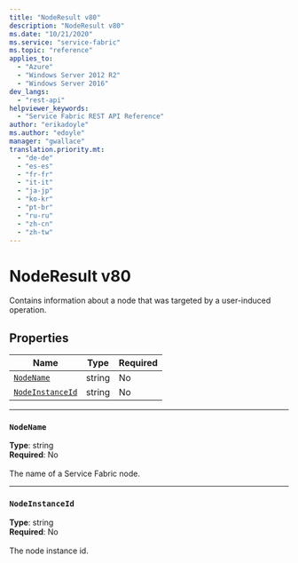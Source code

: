 ```yaml
---
title: "NodeResult v80"
description: "NodeResult v80"
ms.date: "10/21/2020"
ms.service: "service-fabric"
ms.topic: "reference"
applies_to: 
  - "Azure"
  - "Windows Server 2012 R2"
  - "Windows Server 2016"
dev_langs: 
  - "rest-api"
helpviewer_keywords: 
  - "Service Fabric REST API Reference"
author: "erikadoyle"
ms.author: "edoyle"
manager: "gwallace"
translation.priority.mt: 
  - "de-de"
  - "es-es"
  - "fr-fr"
  - "it-it"
  - "ja-jp"
  - "ko-kr"
  - "pt-br"
  - "ru-ru"
  - "zh-cn"
  - "zh-tw"
---
```

# NodeResult v80

Contains information about a node that was targeted by a user-induced operation.

## Properties
| Name | Type | Required |
| --- | --- | --- |
| [`NodeName`](#nodename) | string | No |
| [`NodeInstanceId`](#nodeinstanceid) | string | No |

____
### `NodeName`
__Type__: string <br/>
__Required__: No<br/>
<br/>
The name of a Service Fabric node.

____
### `NodeInstanceId`
__Type__: string <br/>
__Required__: No<br/>
<br/>
The node instance id.
